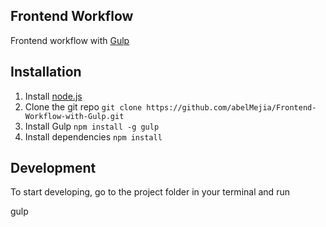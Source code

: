 ##	Frontend Workflow

 Frontend workflow with [Gulp](http://nodejs.org/)

## Installation

1. Install [node.js](http://nodejs.org/)
2. Clone the git repo `git clone https://github.com/abelMejia/Frontend-Workflow-with-Gulp.git`
3. Install Gulp `npm install -g gulp`
4. Install dependencies `npm install`


##  Development

To start developing, go to the project folder in your terminal and run

gulp


